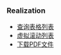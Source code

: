 ### Realization

- [查询表格列表](./query-table-list.md)
- [虚拟滚动列表](./virtual-scroller.md)
- [下载PDF文件](./download-pdf.md)